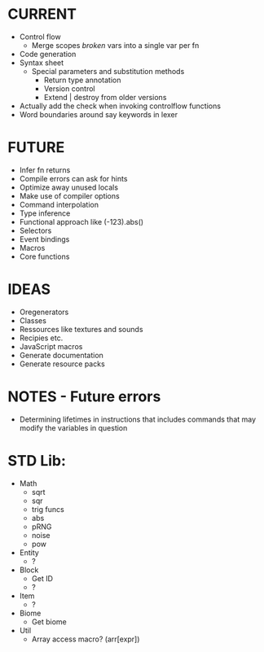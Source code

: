 # CURRENT
- Control flow
	- Merge scopes *broken* vars into a single var per fn
- Code generation
- Syntax sheet
  - Special parameters and substitution methods
	- Return type annotation
	- Version control
	- Extend | destroy from older versions
- Actually add the check when invoking controlflow functions
- Word boundaries around say keywords in lexer

# FUTURE
- Infer fn returns
- Compile errors can ask for hints
- Optimize away unused locals
- Make use of compiler options
- Command interpolation
- Type inference
- Functional approach like (-123).abs()
- Selectors
- Event bindings
- Macros
- Core functions

# IDEAS
- Oregenerators
- Classes
- Ressources like textures and sounds
- Recipies etc.
- JavaScript macros
- Generate documentation
- Generate resource packs

# NOTES - Future errors
- Determining lifetimes in instructions that includes commands that
  may modify the variables in question

# STD Lib:
- Math
	- sqrt
	- sqr
	- trig funcs
	- abs
	- pRNG
	- noise
	- pow
- Entity
	- ?
- Block
	- Get ID
	- ?
- Item
	- ?
- Biome
	- Get biome
- Util
	- Array access macro? (arr[expr])
	